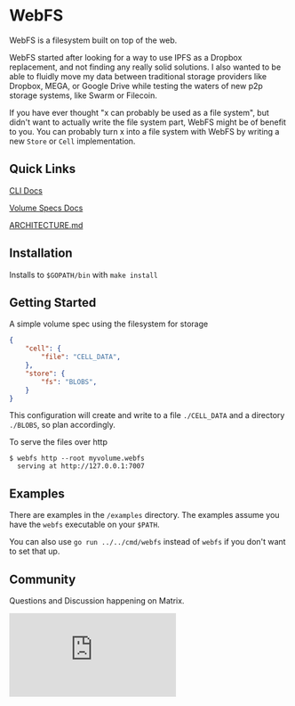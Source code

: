 # WebFS

WebFS is a filesystem built on top of the web.

WebFS started after looking for a way to use IPFS as a Dropbox replacement,
and not finding any really solid solutions.  I also wanted to be able to fluidly move
my data between traditional storage providers like Dropbox, MEGA, or Google Drive while testing the waters of new p2p storage systems, like Swarm or Filecoin.

If you have ever thought "x can probably be used as a file system", but didn't want to actually write the file system part, WebFS might be of benefit to you.
You can probably turn x into a file system with WebFS by writing a new `Store` or `Cell` implementation.

## Quick Links
[CLI Docs](./doc/10_CLI.md)

[Volume Specs Docs](./doc/11_Volume_Specs.md)

[ARCHITECTURE.md](./ARCHITECTURE.md)

## Installation
Installs to `$GOPATH/bin` with `make install`

## Getting Started
A simple volume spec using the filesystem for storage

```json
{
    "cell": {
        "file": "CELL_DATA",
    },
    "store": {
        "fs": "BLOBS",
    }
}
```
This configuration will create and write to a file `./CELL_DATA` and a directory `./BLOBS`, so plan accordingly.

To serve the files over http
```shell
$ webfs http --root myvolume.webfs
  serving at http://127.0.0.1:7007
```

## Examples
There are examples in the `/examples` directory.
The examples assume you have the `webfs` executable on your `$PATH`.

You can also use
```go run ../../cmd/webfs``` instead of ```webfs``` if you don't want to set that up.

## Community
Questions and Discussion happening on Matrix.

![Matrix](https://img.shields.io/matrix/webfs:matrix.org?label=%23webfs%3Amatrix.org&logo=matrix)
